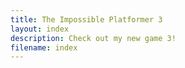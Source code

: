 ```yaml
---
title: The Impossible Platformer 3
layout: index
description: Check out my new game 3!
filename: index
---
```

